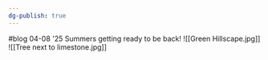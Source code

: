 ```yaml
---
dg-publish: true
---
```

#blog 04-08 '25
Summers getting ready to be back!
![[Green Hillscape.jpg]]
![[Tree next to limestone.jpg]]